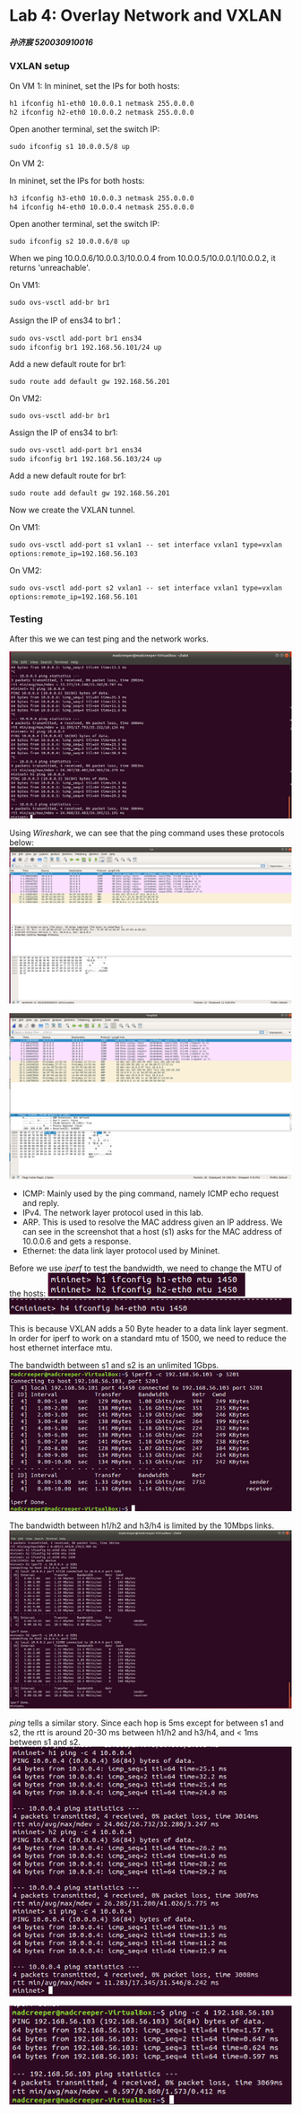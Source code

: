 # Lab 4: Overlay Network and VXLAN
##### 孙济宸 520030910016
### VXLAN setup
On VM 1:
In mininet, set the IPs for both hosts:
```
h1 ifconfig h1-eth0 10.0.0.1 netmask 255.0.0.0
h2 ifconfig h2-eth0 10.0.0.2 netmask 255.0.0.0
```
Open another terminal, set the switch IP:
```
sudo ifconfig s1 10.0.0.5/8 up
```
On VM 2:

In mininet, set the IPs for both hosts:
```
h3 ifconfig h3-eth0 10.0.0.3 netmask 255.0.0.0
h4 ifconfig h4-eth0 10.0.0.4 netmask 255.0.0.0
```
Open another terminal, set the switch IP:
```
sudo ifconfig s2 10.0.0.6/8 up
```
When we ping 10.0.0.6/10.0.0.3/10.0.0.4 from 10.0.0.5/10.0.0.1/10.0.0.2, it returns 'unreachable'.

On VM1:
```
sudo ovs-vsctl add-br br1
```
Assign the IP of ens34 to br1：
```
sudo ovs-vsctl add-port br1 ens34
sudo ifconfig br1 192.168.56.101/24 up
```
Add a new default route for br1:
```
sudo route add default gw 192.168.56.201
```

On VM2:
```
sudo ovs-vsctl add-br br1
```
Assign the IP of ens34 to br1:
```
sudo ovs-vsctl add-port br1 ens34
sudo ifconfig br1 192.168.56.103/24 up
```
Add a new default route for br1:
```
sudo route add default gw 192.168.56.201
```

Now we create the VXLAN tunnel.

On VM1:
```
sudo ovs-vsctl add-port s1 vxlan1 -- set interface vxlan1 type=vxlan options:remote_ip=192.168.56.103
```

On VM2:
```
sudo ovs-vsctl add-port s2 vxlan1 -- set interface vxlan1 type=vxlan options:remote_ip=192.168.56.101
```

### Testing
After this we we can test ping and the network works.

![图 1](images/8f4405bab448571ccfd47f7cbd40a5a20ee56497a8e5adca37f0cb5b1824793a.png)  


Using *Wireshark*, we can see that the ping command uses these protocols below:
![图 3](images/224f373a83937caf7cf907554a422735ac492225b980d8fa15a5d1a76ec411f8.png)  

![图 2](images/52b26c48828906e2253dc0ee1e9372d783cc7241b25f618570272bac052a6292.png)  

- ICMP: Mainly used by the ping command, namely ICMP echo request and reply. 
-  IPv4. The network layer protocol used in this lab.
-  ARP. This is used to resolve the MAC address given an IP address. We can see in the screenshot that a host (s1) asks for the MAC address of 10.0.0.6 and gets a response.
- Ethernet: the data link layer protocol used by Mininet.

Before we use *iperf* to test the bandwidth, we need to change the MTU of the hosts:
![图 4](images/8f2d953e3360314fe64dc048a334c89a945eb8725c9711fc299296dcfc07b9d6.png)  
![图 5](images/c8508cc8f9231131d05f1c6f948eaac679b2a3447b65b57c37f3fffaa34c00e0.png)  

This is because VXLAN adds a 50 Byte header to a data link layer segment. In order for iperf to work on a standard mtu of 1500, we need to reduce the host ethernet interface mtu.

The bandwidth between s1 and s2 is an unlimited 1Gbps.
![图 6](images/c202b9410612a18ff606639c22710b0741ac33826dfadd23063e14da394a815c.png)  

The bandwidth between h1/h2 and h3/h4 is limited by the 10Mbps links.
![图 7](images/97c1137cadf056a83c2c78aec7f2e6612668236ff8308f3df626d0be5bf5c6b9.png)  

*ping* tells a similar story. Since each hop is 5ms except for between s1 and s2, the rtt is around 20-30 ms between h1/h2 and h3/h4, and < 1ms between s1 and s2. 
![图 8](images/34335acba7678353c62c38bf452c81458b80568faefe4f35f54ef58aec45f699.png)  

![图 9](images/907044b4f398b9eba807fff068778ead048fdbe3fa496259c687998696416035.png)  
